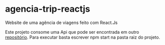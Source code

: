 # agencia-trip-reactjs
Website de uma agência de viagens feito com React.Js

Este projeto consome uma Api que pode ser encontrada em outro [repositório](https://github.com/mathroque/agenciaTrip-api).
Para executar basta escrever npm start na pasta raiz do projeto.
